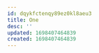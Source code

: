 ```yaml
---
id: dqykfctenqy89ez0kl8aeu3
title: One
desc: ''
updated: 1698407464839
created: 1698407464839
---
```

